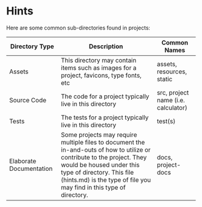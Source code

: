 # Hints

Here are some common sub-directories found in projects:

Directory Type | Description | Common Names
---    | ---  | ---
Assets | This directory may contain items such as images for a project, favicons, type fonts, etc | assets, resources, static
Source Code | The code for a project typically live in this directory | src, project name (i.e. calculator)
Tests | The tests for a project typically live in this directory | test(s)
Elaborate Documentation | Some projects may require multiple files to document the in-and-outs of how to utilize or contribute to the project. They would be housed under this type of directory. This file (hints.md) is the type of file you may find in this type of directory. | docs, project-docs
